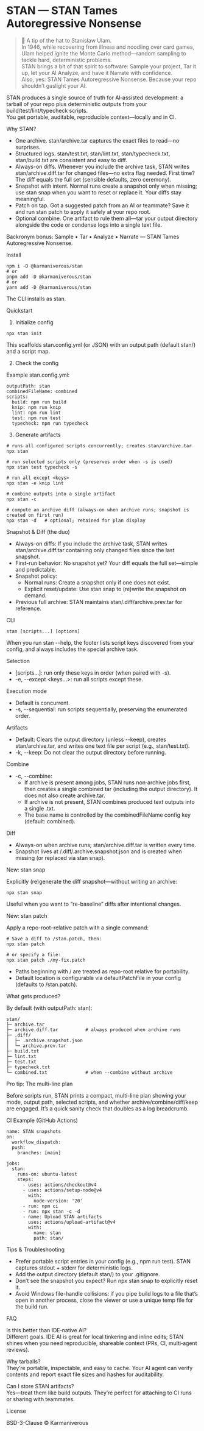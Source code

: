 # STAN — STAN Tames Autoregressive Nonsense

> 🎲 A tip of the hat to Stanisław Ulam.  
> In 1946, while recovering from illness and noodling over card games, Ulam helped ignite the Monte Carlo method—random sampling to tackle hard, deterministic problems.  
> STAN brings a bit of that spirit to software: Sample your project, Tar it up, let your AI Analyze, and have it Narrate with confidence.  
> Also, yes: STAN Tames Autoregressive Nonsense. Because your repo shouldn’t gaslight your AI.

STAN produces a single source of truth for AI‑assisted development: a tarball of your repo plus deterministic outputs from your build/test/lint/typecheck scripts.  
You get portable, auditable, reproducible context—locally and in CI.

Why STAN?

- One archive. stan/archive.tar captures the exact files to read—no surprises.
- Structured logs. stan/test.txt, stan/lint.txt, stan/typecheck.txt, stan/build.txt are consistent and easy to diff.
- Always-on diffs. Whenever you include the archive task, STAN writes stan/archive.diff.tar for changed files—no extra flag needed. First time? The diff equals the full set (sensible defaults, zero ceremony).
- Snapshot with intent. Normal runs create a snapshot only when missing; use stan snap when you want to reset or replace it. Your diffs stay meaningful.
- Patch on tap. Got a suggested patch from an AI or teammate? Save it and run stan patch to apply it safely at your repo root.
- Optional combine. One artifact to rule them all—tar your output directory alongside the code or condense logs into a single text file.

Backronym bonus: Sample • Tar • Analyze • Narrate — STAN Tames Autoregressive Nonsense.

Install

```
npm i -D @karmaniverous/stan
# or
pnpm add -D @karmaniverous/stan
# or
yarn add -D @karmaniverous/stan
```

The CLI installs as stan.

Quickstart

1. Initialize config

```
npx stan init
```

This scaffolds stan.config.yml (or JSON) with an output path (default stan/) and a script map.

2. Check the config

Example stan.config.yml:

```
outputPath: stan
combinedFileName: combined
scripts:
  build: npm run build
  knip: npm run knip
  lint: npm run lint
  test: npm run test
  typecheck: npm run typecheck
```

3. Generate artifacts

```
# runs all configured scripts concurrently; creates stan/archive.tar
npx stan

# run selected scripts only (preserves order when -s is used)
npx stan test typecheck -s

# run all except <keys>
npx stan -e knip lint

# combine outputs into a single artifact
npx stan -c

# compute an archive diff (always-on when archive runs; snapshot is created on first run)
npx stan -d   # optional; retained for plan display
```

Snapshot & Diff (the duo)

- Always-on diffs: If you include the archive task, STAN writes stan/archive.diff.tar containing only changed files since the last snapshot.
- First-run behavior: No snapshot yet? Your diff equals the full set—simple and predictable.
- Snapshot policy:
  - Normal runs: Create a snapshot only if one does not exist.
  - Explicit reset/update: Use stan snap to (re)write the snapshot on demand.
- Previous full archive: STAN maintains stan/.diff/archive.prev.tar for reference.

CLI

```
stan [scripts...] [options]
```

When you run stan --help, the footer lists script keys discovered from your config, and always includes the special archive task.

Selection

- [scripts...]: run only these keys in order (when paired with -s).
- -e, --except <keys...>: run all scripts except these.

Execution mode

- Default is concurrent.
- -s, --sequential: run scripts sequentially, preserving the enumerated order.

Artifacts

- Default: Clears the output directory (unless --keep), creates stan/archive.tar, and writes one text file per script (e.g., stan/test.txt).
- -k, --keep: Do not clear the output directory before running.

Combine

- -c, --combine:
  - If archive is present among jobs, STAN runs non‑archive jobs first, then creates a single combined tar (including the output directory). It does not also create archive.tar.
  - If archive is not present, STAN combines produced text outputs into a single <name>.txt.
  - The base name <name> is controlled by the combinedFileName config key (default: combined).

Diff

- Always-on when archive runs; stan/archive.diff.tar is written every time.
- Snapshot lives at <outputPath>/.diff/.archive.snapshot.json and is created when missing (or replaced via stan snap).

New: stan snap

Explicitly (re)generate the diff snapshot—without writing an archive:

```
npx stan snap
```

Useful when you want to “re-baseline” diffs after intentional changes.

New: stan patch

Apply a repo-root–relative patch with a single command:

```
# Save a diff to /stan.patch, then:
npx stan patch

# or specify a file:
npx stan patch ./my-fix.patch
```

- Paths beginning with / are treated as repo-root relative for portability.
- Default location is configurable via defaultPatchFile in your config (defaults to /stan.patch).

What gets produced?

By default (with outputPath: stan):

```
stan/
├─ archive.tar
├─ archive.diff.tar          # always produced when archive runs
├─ .diff/
│  ├─ .archive.snapshot.json
│  └─ archive.prev.tar
├─ build.txt
├─ lint.txt
├─ test.txt
├─ typecheck.txt
└─ combined.txt              # when --combine without archive
```

Pro tip: The multi-line plan

Before scripts run, STAN prints a compact, multi-line plan showing your mode, output path, selected scripts, and whether archive/combine/diff/keep are engaged. It’s a quick sanity check that doubles as a log breadcrumb.

CI Example (GitHub Actions)

```
name: STAN snapshots
on:
  workflow_dispatch:
  push:
    branches: [main]

jobs:
  stan:
    runs-on: ubuntu-latest
    steps:
      - uses: actions/checkout@v4
      - uses: actions/setup-node@v4
        with:
          node-version: '20'
      - run: npm ci
      - run: npx stan -c -d
      - name: Upload STAN artifacts
        uses: actions/upload-artifact@v4
        with:
          name: stan
          path: stan/
```

Tips & Troubleshooting

- Prefer portable script entries in your config (e.g., npm run test). STAN captures stdout + stderr for deterministic logs.
- Add the output directory (default stan/) to your .gitignore.
- Don’t see the snapshot you expect? Run npx stan snap to explicitly reset it.
- Avoid Windows file-handle collisions: if you pipe build logs to a file that’s open in another process, close the viewer or use a unique temp file for the build run.

FAQ

Is this better than IDE‑native AI?  
Different goals. IDE AI is great for local tinkering and inline edits; STAN shines when you need reproducible, shareable context (PRs, CI, multi‑agent reviews).

Why tarballs?  
They’re portable, inspectable, and easy to cache. Your AI agent can verify contents and report exact file sizes and hashes for auditability.

Can I store STAN artifacts?  
Yes—treat them like build outputs. They’re perfect for attaching to CI runs or sharing with teammates.

License

BSD-3-Clause © Karmaniverous
